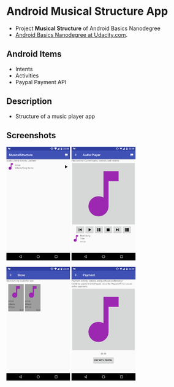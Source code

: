 # Android Musical Structure App
- Project **Musical Structure** of Android Basics Nanodegree
- [Android Basics Nanodegree at Udacity.com](https://www.udacity.com/course/android-basics-nanodegree-by-google--nd803).

## Android Items
- Intents
- Activities
- Paypal Payment API

## Description 
- Structure of a music player app

## Screenshots
<img src="device-2017-08-09-222824.png" width="33%"/> <img src="device-2017-08-09-222855.png" width="33%"/>

<img src="device-2017-08-09-222925.png" width="33%"/> <img src="device-2017-08-09-222945.png" width="33%"/>